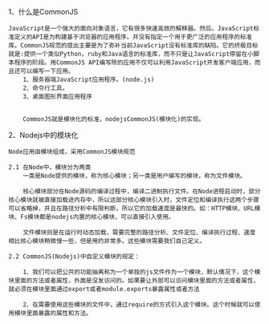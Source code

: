 1、什么是CommonJS

    JavaScript是一个强大的面向对象语言，它有很多快速高效的解释器。然后。JavaScript标准定义的API是为构建基于浏览器的应用程序。并没有指定一个用于更广泛的应用程序的标准库。CommonJS规范的提出主要是为了弥补当前JavaScript没有标准库的缺陷。它的终极目标就是:提供一个类似Python，ruby和Java语言的标准库，而不只是让JavaScript停留在小脚本程序的阶段。用CommonJS API编写除的应用不仅可以利用JavaScript开发客户端应用，而且还可以编写一下应用。
        1、服务器端JavaScript应用程序。(node.js)
        2、命令行工具。
        3、桌面图形界面应用程序


        CommonJS就是模块化的标准，nodejsCommonJS(模块化)的实现。

2、Nodejs中的模块化

    Node应用由模块组成，采用CommonJS模块规范

    2.1 在Node中，模块分为两类
        一类是Node提供的模块，称为核心模块；另一类是用户编写的模块，称为文件模块。

        核心模块部分在Node源码的编译过程中，编译二进制执行文件。在Node进程启动时，部分核心模块就被直接加载进内存中，所以这部分核心模块引入时，文件定位和编译执行这两个步骤可以省略掉，并且在路径分析中有限判断，所以它的加载速度是最快的。如：HTTP模块、URL模块、Fs模块都是nodejs内置的核心模块，可以直接引入使用。

        文件模块则是在运行时动态加载，需要完整的路径分析、文件定位、编译执行过程、速度相比核心模块稍微慢一些，但是用的非常多。这些模块需要我们自己定义。

    2.2 CommonJS(Nodejs)中自定义模块的规定：

        1、我们可以把公共的功能抽离称为一个单独的js文件作为一个模块，默认情况下，这个模块里面的方法或者属性，外面是没发访问的。如果要让外部可以访问模块里面的方法或者属性，就必须在模块里面通过export或者module.exports暴露属性或者方法

        2、在需要使用这些模块的文件中，通过require的方式引入这个模块。这个时候就可以使用模块里面暴露的属性和方法。

        